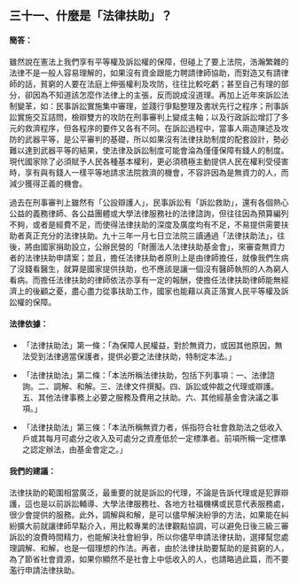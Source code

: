 ## 三十一、什麼是「法律扶助」？

#### 簡答：

雖然說在憲法上我們享有平等權及訴訟權的保障，但碰上了要上法院，浩瀚繁雜的法律不是一般人容易理解的，如果沒有資金跟能力聘請律師協助，而對造又有請律師的話，貧窮的人要在法庭上伸張權利及攻防，往往比較吃虧；甚至自己有理的部分，卻因為不知道該怎麼作法律上的主張，反而說成沒道理。再加上近年來訴訟法制變革，如：民事訴訟實施集中審理，並踐行爭點整理及書狀先行之程序；刑事訴訟實施交互詰問，檢辯雙方的攻防在刑事審判上變成主軸；以及行政訴訟增訂了多元的救濟程序，但各程序的要件又各有不同。在訴訟過程中，當事人兩造陳述及攻防的武器平等，是公平審判的基礎，所以如果沒有法律扶助制度的配套設計，勢必難以達到武器平等的結果，使法律及訴訟制度可能會淪為僅僅保障有錢人的制度。現代國家除了必須賦予人民各種基本權利，更必須積極主動提供人民在權利受侵害時，享有與有錢人一樣平等地請求法院救濟的機會，不容許因為是無資力的人，而減少獲得正義的機會。

過去在刑事審判上雖然有「公設辯護人」，民事訴訟有「訴訟救助」，還有各個熱心公益的義務律師、各公益團體或大學法律服務社的法律諮詢，但往往因為預算編列不夠，或者是經費不足，而使得法律扶助的深度及廣度均有不足，不易提供需要扶助者真正充分的法律扶助。九十三年一月七日立法院三讀通過「法律扶助法」，往後，將由國家捐助設立，公辦民營的「財團法人法律扶助基金會」，來審查無資力者的法律扶助申請案；並且，擔任法律扶助者原則上是由律師擔任，就像我們生病了沒錢看醫生，就算是國家提供扶助，也不應該是讓一個沒有醫師執照的人為窮人看病。而擔任法律扶助的律師依法亦享有一定的報酬，使擔任法律扶助律師能無經濟上的後顧之憂，盡心盡力從事扶助工作，國家也能藉以真正落實人民平等權及訴訟權的保障。

#### 法律依據：

* 「法律扶助法」第一條：「為保障人民權益，對於無資力，或因其他原因，無法受到法律適當保護者，提供必要之法律扶助，特制定本法。」

* 「法律扶助法」第二條：「本法所稱法律扶助，包括下列事項：一、法律諮詢。二、調解、和解。三、法律文件撰擬。四、訴訟或仲裁之代理或辯護。五、其他法律事務上必要之服務及費用之扶助。六、其他經基金會決議之事項。」

* 「法律扶助法」第三條：「本法所稱無資力者，係指符合社會救助法之低收入戶或其每月可處分之收入及可處分之資產低於一定標準者。前項所稱一定標準之認定辦法，由基金會定之。」

#### 我們的建議：

法律扶助的範圍相當廣泛，最重要的就是訴訟的代理，不論是告訴代理或是犯罪辯護，這也是以前訴訟輔導、大學法律服務社、各地方社福機構或民意代表服務處，很少會提供的服務。此外，調解與和解，是可以儘早解決紛爭的方法，如果能在糾紛擴大前就讓律師早點介入，用比較專業的法律觀點協調，可以避免日後三級三審訴訟的浪費時間精力，也能解決社會紛爭，所以你儘早申請法律扶助，選擇幫您處理調解、和解，也是一個理想的作法。再者，由於法律扶助要幫助的是貧窮的人，為了節省社會資源，如果你顯然不是社會上中低收入的人，也請略過此篇，而不要濫行申請法律扶助。
